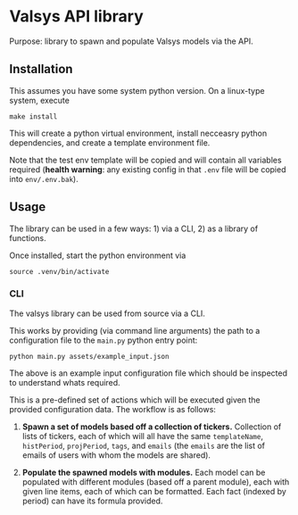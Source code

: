 # Valsys API library

Purpose: library to spawn and populate Valsys models via the API.



## Installation
This assumes you have some system python version. On a linux-type system, execute
```
make install
```
This will create a python virtual environment, install necceasry python dependencies, and create a template environment file.

Note that the test env template will be copied and will contain all variables required (**health warning**: any existing config in that `.env` file will be copied into `env/.env.bak`).

## Usage
The library can be used in a few ways: 1) via a CLI, 2) as a library of functions.

Once installed, start the python environment via
```
source .venv/bin/activate
```

### CLI
The valsys library can be used from source via a CLI.

This works by providing (via command line arguments) the path to a configuration file to the `main.py` python entry point:
```
python main.py assets/example_input.json
```
The above is an example input configuration file which should be inspected to understand whats required.

This is a pre-defined set of actions which will be executed given the provided configuration data. The workflow is as follows:

1)  **Spawn a set of models based off a collection of tickers.** Collection of lists of tickers, each of which will all have the same `templateName`, `histPeriod`, `projPeriod`, `tags`, and `emails` (the `emails` are the list of emails of users with whom the models are shared).


2) **Populate the spawned models with modules.** Each model can be populated with different modules (based off a parent module), each with given line items, each of which can be formatted. Each fact (indexed by period) can have its formula provided.